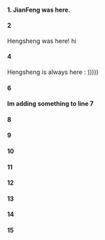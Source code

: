 #### 1. JianFeng was here.
#### 2
Hengsheng was here! hi
#### 4
Hengsheng is always here : )))))
#### 6
####  Im adding something to line 7
#### 8
#### 9
#### 10
#### 11
#### 12
#### 13
#### 14
#### 15